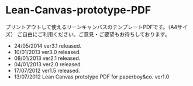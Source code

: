 Lean-Canvas-prototype-PDF
=========================
プリントアウトして使えるリーンキャンバスのテンプレートPDFです。（A4サイズ）
ご自由にご利用ください。ご意見・ご要望もお待ちしております。

- 24/05/2014 ver3.1 released.
- 10/01/2013 ver3.0 released.
- 08/01/2013 ver2.1 released.
- 04/01/2013 ver2.0 released.
- 17/07/2012 ver1.5 released.
- 13/07/2012 Lean Canvas prototype PDF for paperboy&amp;co. ver1.0